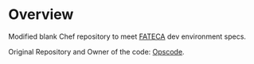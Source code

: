Overview
========

Modified blank Chef repository to meet [FATECA](https://gihub.com/gpedote/fateca) dev environment specs.

Original Repository and Owner of the code: [Opscode](https://github.com/opscode/chef-repo).
